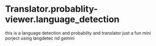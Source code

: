 # Translator.probablity-viewer.language_detection
this is a language detection and probabilty and translator just a fun mini porject using langdetec nd gemini
